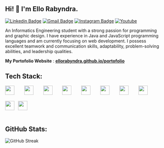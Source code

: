 ## Hi! 👋 I'm Ello Rabyndra.

[![Linkedin Badge](https://img.shields.io/badge/-LinkedIn-blue?style=flat-square&logo=Linkedin&logoColor=white&link=https://linkedin.com/in/ello-rabyndra/)](https://linkedin.com/in/ello-rabyndra/)
[![Gmail Badge](https://img.shields.io/badge/-Gmail-d14836?style=flat-square&logo=Gmail&logoColor=white&link=mailto:ellorabyndra123@gmail.com)](mailto:ellorabyndra123@gmail.com)
[![Instagram Badge](https://img.shields.io/badge/-Instagram-e4405f?style=flat-square&logo=Instagram&logoColor=white&link=https://www.instagram.com/ellorabyndra/)](https://www.instagram.com/ellorabyndra/)
[![Youtube](https://img.shields.io/badge/-Youtube-ed3d26?style=flat-square&logo=Youtube&logoColor=white&link=https://www.youtube.com/@ElloRabyndra)](https://www.youtube.com/@ElloRabyndra)


An Informatics Engineering student with a strong passion for programming and graphic design. I have experience in Java and JavaScript programming languages and am currently focusing on web development. I possess excellent teamwork and communication skills, adaptability, problem-solving abilities, and leadership qualities.


 **My Portofolio Website** : [**ellorabyndra.github.io/portofolio**](https://ellorabyndra.github.io/portofolioV2/)

## Tech Stack:

<p align="left">
  <img src="https://cdn.jsdelivr.net/gh/devicons/devicon/icons/html5/html5-original.svg" width="30px" style="margin-right: 20px; margin-bottom: 20px;"/>
  &nbsp;
  <img src="https://cdn.jsdelivr.net/gh/devicons/devicon/icons/css3/css3-original.svg" width="30px" style="margin-right: 20px; margin-bottom: 20px;"/>
  &nbsp;
  <img src="https://cdn.jsdelivr.net/gh/devicons/devicon/icons/javascript/javascript-original.svg" width="30px" style="margin-right: 20px; margin-bottom: 20px;"/>
  &nbsp;
  <img src="https://cdn.jsdelivr.net/gh/devicons/devicon/icons/java/java-original.svg" width="30px" style="margin-right: 20px; margin-bottom: 20px;"/>
  &nbsp;
  <img src="https://cdn.jsdelivr.net/gh/devicons/devicon/icons/php/php-original.svg" width="30px" style="margin-right: 20px; margin-bottom: 20px;"/>
  &nbsp;
  <img src="https://cdn.jsdelivr.net/gh/devicons/devicon/icons/mysql/mysql-original.svg" width="30px" style="margin-right: 20px; margin-bottom: 20px;"/>
  &nbsp;
  <img src="https://cdn.jsdelivr.net/gh/devicons/devicon/icons/react/react-original.svg" width="30px" style="margin-right: 20px; margin-bottom: 20px;"/>
  &nbsp;
  <img src="https://cdn.jsdelivr.net/gh/devicons/devicon/icons/nodejs/nodejs-original.svg" width="30px" style="margin-right: 20px; margin-bottom: 20px;"/>
  &nbsp;
  <img src="https://img.shields.io/badge/-404D59?style=flat&logo=express&logoColor=white" height="30px"/>
  &nbsp;
  <img src="https://cdn.jsdelivr.net/gh/devicons/devicon/icons/git/git-original.svg" width="30px" style="margin-right: 20px; margin-bottom: 20px;"/>
</p>

## GitHub Stats:

![GitHub Streak](https://nirzak-streak-stats.vercel.app/?user=ElloRabyndra&theme=dark&hide_border=false)
